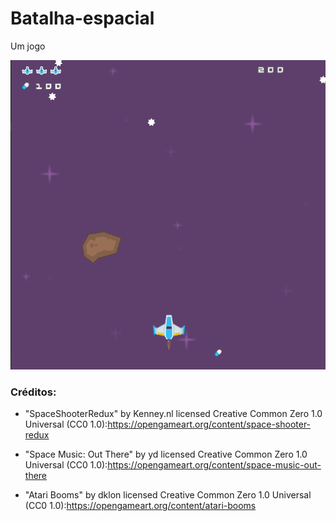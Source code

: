 # Batalha-espacial
Um jogo

![alt text](image.png)

### Créditos:

* "SpaceShooterRedux" by Kenney.nl licensed Creative Common Zero 1.0 Universal (CC0 1.0):https://opengameart.org/content/space-shooter-redux

* "Space Music: Out There" by yd licensed Creative Common Zero 1.0 Universal (CC0 1.0):https://opengameart.org/content/space-music-out-there

* "Atari Booms" by dklon licensed Creative Common Zero 1.0 Universal (CC0 1.0):https://opengameart.org/content/atari-booms
